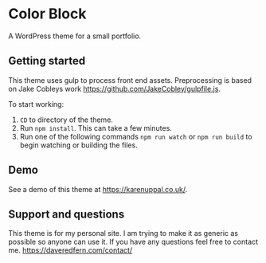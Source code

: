 # Color Block
A WordPress theme for a small portfolio.

## Getting started
This theme uses gulp to process front end assets. Preprocessing is based on Jake Cobleys work https://github.com/JakeCobley/gulpfile.js.

To start working:

1. `CD` to directory of the theme.
2. Run `npm install`. This can take a few minutes.
3. Run one of the following commands `npm run watch` or `npm run build` to begin watching or building the files.

## Demo
See a demo of this theme at https://karenuppal.co.uk/. 

## Support and questions
This theme is for my personal site. I am trying to make it as generic as possible so anyone can use it. If you have any questions feel free to contact me. https://daveredfern.com/contact/
